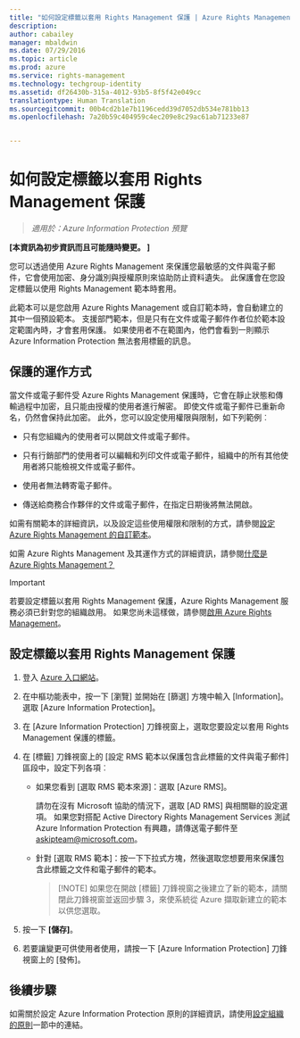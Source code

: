 ```yaml
---
title: "如何設定標籤以套用 Rights Management 保護 | Azure Rights Management"
description: 
author: cabailey
manager: mbaldwin
ms.date: 07/29/2016
ms.topic: article
ms.prod: azure
ms.service: rights-management
ms.technology: techgroup-identity
ms.assetid: df26430b-315a-4012-93b5-8f5f42e049cc
translationtype: Human Translation
ms.sourcegitcommit: 00b4cd2b1e7b1196cedd39d7052db534e781bb13
ms.openlocfilehash: 7a20b59c404959c4ec209e8c29ac61ab71233e87


---
```


# 如何設定標籤以套用 Rights Management 保護

>*適用於：Azure Information Protection 預覽*

**[本資訊為初步資訊而且可能隨時變更。 ]**

您可以透過使用 Azure Rights Management 來保護您最敏感的文件與電子郵件，它會使用加密、身分識別與授權原則來協助防止資料遺失。 此保護會在您設定標籤以使用 Rights Management 範本時套用。 

此範本可以是您啟用 Azure Rights Management 或自訂範本時，會自動建立的其中一個預設範本。 支援部門範本，但是只有在文件或電子郵件作者位於範本設定範圍內時，才會套用保護。 如果使用者不在範圍內，他們會看到一則顯示 Azure Information Protection 無法套用標籤的訊息。

## 保護的運作方式

當文件或電子郵件受 Azure Rights Management 保護時，它會在靜止狀態和傳輸過程中加密，且只能由授權的使用者進行解密。 即使文件或電子郵件已重新命名，仍然會保持此加密。 此外，您可以設定使用權限與限制，如下列範例︰

- 只有您組織內的使用者可以開啟文件或電子郵件。

- 只有行銷部門的使用者可以編輯和列印文件或電子郵件，組織中的所有其他使用者將只能檢視文件或電子郵件。

- 使用者無法轉寄電子郵件。

- 傳送給商務合作夥伴的文件或電子郵件，在指定日期後將無法開啟。

如需有關範本的詳細資訊，以及設定這些使用權限和限制的方式，請參閱[設定 Azure Rights Management 的自訂範本](../deploy-use/configure-custom-templates.md)。

如需 Azure Rights Management 及其運作方式的詳細資訊，請參閱[什麼是 Azure Rights Management？](../understand-explore/what-is-azure-rms.md)

> [!IMPORTANT]
> 若要設定標籤以套用 Rights Management 保護，Azure Rights Management 服務必須已針對您的組織啟用。 如果您尚未這樣做，請參閱[啟用 Azure Rights Management](../deploy-use/activate-service.md)。


## 設定標籤以套用 Rights Management 保護

1. 登入 [Azure 入口網站](https://portal.azure.com)。
 
2. 在中樞功能表中，按一下 [瀏覽] 並開始在 [篩選] 方塊中輸入 [Information]。 選取 [Azure Information Protection]。

3. 在 [Azure Information Protection] 刀鋒視窗上，選取您要設定以套用 Rights Management 保護的標籤。

4. 在 [標籤] 刀鋒視窗上的 [設定 RMS 範本以保護包含此標籤的文件與電子郵件] 區段中，設定下列各項︰

    - 如果您看到 [選取 RMS 範本來源]：選取 [Azure RMS]。 
    
        請勿在沒有 Microsoft 協助的情況下，選取 [AD RMS] 與相關聯的設定選項。 如果您對搭配 Active Directory Rights Management Services 測試 Azure Information Protection 有興趣，請傳送電子郵件至 askipteam@microsoft.com。 
    
    - 針對 [選取 RMS 範本]：按一下下拉式方塊，然後選取您想要用來保護包含此標籤之文件和電子郵件的範本。

        > [!NOTE] 如果您在開啟 [標籤] 刀鋒視窗之後建立了新的範本，請關閉此刀鋒視窗並返回步驟 3，來使系統從 Azure 擷取新建立的範本以供您選取。

5. 按一下 **[儲存]**。

6. 若要讓變更可供使用者使用，請按一下 [Azure Information Protection] 刀鋒視窗上的 [發佈]。

## 後續步驟

如需關於設定 Azure Information Protection 原則的詳細資訊，請使用[設定組織的原則](configure-policy.md#configuring-your-organization-s-policy)一節中的連結。  



<!--HONumber=Jul16_HO5-->


